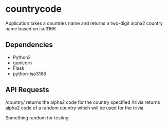 # countrycode

Application takes a countries name and returns a two-digit alpha2 country name based on iso3166

## Dependencies
- Python2
- gunicorn
- Flask
- python-iso3166

## API Requests
/country/<country-name> returns the alpha2 code for the country specified
/trivia returns alpha2 code of a random country which will be used for the trivia

Something random for testing
